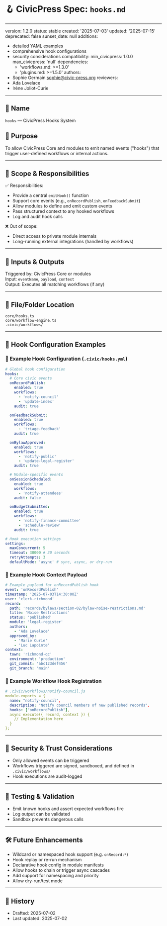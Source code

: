 # 🪝 CivicPress Spec: `hooks.md`

---
version: 1.2.0
status: stable
created: '2025-07-03'
updated: '2025-07-15'
deprecated: false
sunset_date: null
additions:

- detailed YAML examples
- comprehensive hook configurations
- security considerations
compatibility:
  min_civicpress: 1.0.0
  max_civicpress: 'null'
  dependencies:
  - 'workflows.md: >=1.3.0'
  - 'plugins.md: >=1.5.0'
authors:
- Sophie Germain <sophie@civic-press.org>
reviewers:
- Ada Lovelace
- Irène Joliot-Curie

---

## 📛 Name

`hooks` — CivicPress Hooks System

## 🎯 Purpose

To allow CivicPress Core and modules to emit named events ("hooks") that trigger
user-defined workflows or internal actions.

---

## 🧩 Scope & Responsibilities

✅ Responsibilities:

- Provide a central `emitHook()` function
- Support core events (e.g., `onRecordPublish`, `onFeedbackSubmit`)
- Allow modules to define and emit custom events
- Pass structured context to any hooked workflows
- Log and audit hook calls

❌ Out of scope:

- Direct access to private module internals
- Long-running external integrations (handled by workflows)

---

## 🔗 Inputs & Outputs

Triggered by: CivicPress Core or modules  
Input: `eventName`, `payload`, `context`  
Output: Executes all matching workflows (if any)

---

## 📂 File/Folder Location

```
core/hooks.ts
core/workflow-engine.ts
.civic/workflows/
```

---

## 🧠 Hook Configuration Examples

### 📄 Example Hook Configuration (`.civic/hooks.yml`)

```yaml
# Global hook configuration
hooks:
  # Core civic events
  onRecordPublish:
    enabled: true
    workflows:
      - 'notify-council'
      - 'update-index'
    audit: true

  onFeedbackSubmit:
    enabled: true
    workflows:
      - 'triage-feedback'
    audit: true

  onBylawApproved:
    enabled: true
    workflows:
      - 'notify-public'
      - 'update-legal-register'
    audit: true

  # Module-specific events
  onSessionScheduled:
    enabled: true
    workflows:
      - 'notify-attendees'
    audit: false

  onBudgetSubmitted:
    enabled: true
    workflows:
      - 'notify-finance-committee'
      - 'schedule-review'
    audit: true

# Hook execution settings
settings:
  maxConcurrent: 5
  timeout: 30000 # 30 seconds
  retryAttempts: 3
  defaultMode: 'async' # sync, async, or dry-run
```

### 📄 Example Hook Context Payload

```yaml
# Example payload for onRecordPublish hook
event: 'onRecordPublish'
timestamp: '2025-07-03T14:30:00Z'
user: 'clerk-richmond'
record:
  path: 'records/bylaws/section-02/bylaw-noise-restrictions.md'
  title: 'Noise Restrictions'
  status: 'published'
  module: 'legal-register'
  authors:
    - 'Ada Lovelace'
  approved_by:
    - 'Marie Curie'
    - 'Luc Lapointe'
context:
  town: 'richmond-qc'
  environment: 'production'
  git_commit: 'abc123def456'
  git_branch: 'main'
```

### 📄 Example Workflow Hook Registration

```yaml
# .civic/workflows/notify-council.js
module.exports = {
  name: "notify-council",
  description: "Notify council members of new published records",
  hooks: ["onRecordPublish"],
  async execute({ record, context }) {
    // Implementation here
  }
};
```

---

## 🔐 Security & Trust Considerations

- Only allowed events can be triggered
- Workflows triggered are signed, sandboxed, and defined in `.civic/workflows/`
- Hook executions are audit-logged

---

## 🧪 Testing & Validation

- Emit known hooks and assert expected workflows fire
- Log output can be validated
- Sandbox prevents dangerous calls

---

## 🛠️ Future Enhancements

- Wildcard or namespaced hook support (e.g. `onRecord:*`)
- Hook replay or re-run mechanism
- Declarative hook config in module manifests
- Allow hooks to chain or trigger async cascades
- Add support for namespacing and priority
- Allow dry-run/test mode

---

## 📅 History

- Drafted: 2025-07-02
- Last updated: 2025-07-02

